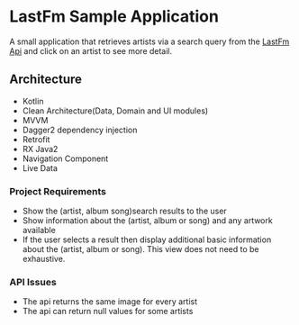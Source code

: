 # LastFm Sample Application
A small application that retrieves artists via a search query from the [LastFm Api](https://www.last.fm/api) and click on an artist to see more detail.

## Architecture
- Kotlin
- Clean Architecture(Data, Domain and UI modules)
- MVVM
- Dagger2 dependency injection
- Retrofit
- RX Java2
- Navigation Component
- Live Data


### Project Requirements
- Show the (artist, album song)search results to the user
- Show information about the (artist, album or song) and any artwork available
- If the user selects a result then display additional basic information about the (artist, album or song). This view does not need to be exhaustive.

### API Issues
- The api returns the same image for every artist
- The api can return null values for some artists
